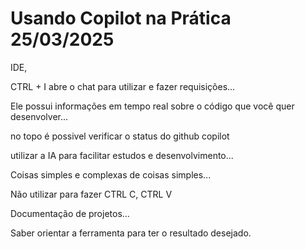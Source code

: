 # Usando Copilot na Prática 25/03/2025

IDE,

CTRL + I abre o chat para utilizar e fazer requisições...

Ele possui informações em tempo real sobre o código que você quer desenvolver...

no topo é possivel verificar o status do github copilot

utilizar a IA para facilitar estudos e desenvolvimento...

Coisas simples e complexas de coisas simples...

Não utilizar para fazer CTRL C, CTRL V

Documentação de projetos...

Saber orientar a ferramenta para ter o resultado desejado.

